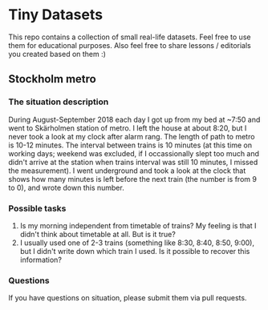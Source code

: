 # Tiny Datasets

This repo contains a collection of small real-life datasets. Feel free to use them for educational purposes. Also feel free to share lessons / editorials you created based on them :)

## Stockholm metro
### The situation description
During August-September 2018 each day I got up from my bed at ~7:50 and went to Skärholmen station of metro. I left the house at about 8:20, but I never took a look at my clock after alarm rang. The length of path to metro is 10-12 minutes. The interval between trains is 10 minutes (at this time on working days; weekend was excluded, if I occassionally slept too much and didn't arrive at the station when trains interval was still 10 minutes, I missed the measurement). I went underground and took a look at the clock that shows how many minutes is left before the next train (the number is from 9 to 0), and wrote down this number.
### Possible tasks
1. Is my morning independent from timetable of trains? My feeling is that I didn't think about timetable at all. But is it true? 
2. I usually used one of 2-3 trains (something like 8:30, 8:40, 8:50, 9:00), but I didn't write down which train I used. Is it possible to recover this information?
### Questions
If you have questions on situation, please submit them via pull requests.
